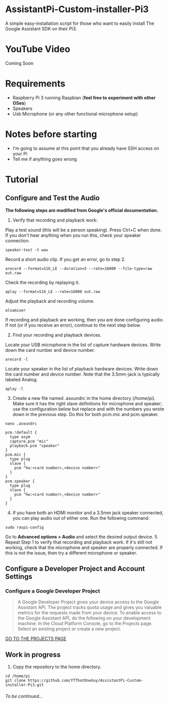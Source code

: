 # AssistantPi-Custom-installer-Pi3
A simple easy-installation script for those who want to easily install The Google Assistant SDK on their Pi3.
# YouTube Video
Coming Soon
# Requirements
* Raspberry Pi 3 running Raspbian (**feel free to experiment with other OSes**)
* Speakers
* Usb Microphone (or any other functional microphone setup)
# Notes before starting
* I'm going to assume at this point that you already have SSH access on your Pi
* Tell me if anything goes wrong
# Tutorial
## Configure and Test the Audio
**The following steps are modified from Google's official documentation.**
1. Verify that recording and playback work:

Play a test sound (this will be a person speaking). Press Ctrl+C when done. If you don't hear anything when you run this, check your speaker connection.
```
speaker-test -t wav
```
Record a short audio clip. If you get an error, go to step 2.
```
arecord --format=S16_LE --duration=5 --rate=16000 --file-type=raw out.raw
```
Check the recording by replaying it.
```
aplay --format=S16_LE --rate=16000 out.raw
```
Adjust the playback and recording volume.
```
alsamixer
```
If recording and playback are working, then you are done configuring audio. If not (or if you receive an error), continue to the next step below.

2. Find your recording and playback devices.

Locate your USB microphone in the list of capture hardware devices. Write down the card number and device number.
```
arecord -l
```
Locate your speaker in the list of playback hardware devices. Write down the card number and device number. Note that the 3.5mm-jack is typically labeled Analog.
```
aplay -l
```
3. Create a new file named .asoundrc in the home directory (/home/pi). Make sure it has the right slave definitions for microphone and speaker; use the configuration below but replace <card number> and <device number> with the numbers you wrote down in the previous step. Do this for both pcm.mic and pcm.speaker.
```
nano .asoundrc
```
```
pcm.!default {
  type asym
  capture.pcm "mic"
  playback.pcm "speaker"
}
pcm.mic {
  type plug
  slave {
    pcm "hw:<card number>,<device number>"
  }
}
pcm.speaker {
  type plug
  slave {
    pcm "hw:<card number>,<device number>"
  }
}
```
4. If you have both an HDMI monitor and a 3.5mm jack speaker connected, you can play audio out of either one. Run the following command:
```
sudo raspi-config
```
Go to **Advanced options > Audio** and select the desired output device.
5. Repeat Step 1 to verify that recording and playback work. If it's still not working, check that the microphone and speaker are properly connected. If this is not the issue, then try a different microphone or speaker.

## Configure a Developer Project and Account Settings
### Configure a Google Developer Project
> A Google Developer Project gives your device access to the Google Assistant API. The project tracks quota usage and gives you valuable metrics for the requests made from your device.
To enable access to the Google Assistant API, do the following on your development machine:
In the Cloud Platform Console, go to the Projects page. Select an existing project or create a new project.

[GO TO THE PROJECTS PAGE](https://console.cloud.google.com/project)








## Work in progress
1. Copy the repository to the home directory.
```
cd /home/pi
git clone https://github.com/YTThatOneGuy/AssistantPi-Custom-installer-Pi3.git
```

###### To be continued...
